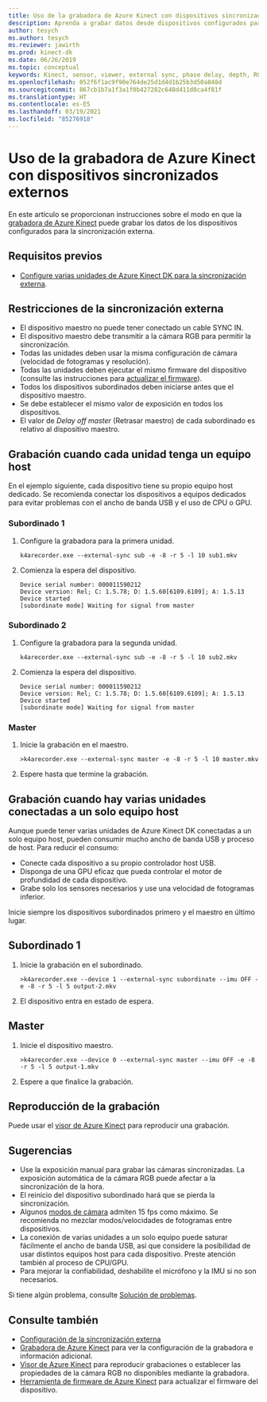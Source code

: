 ```yaml
---
title: Uso de la grabadora de Azure Kinect con dispositivos sincronizados externos
description: Aprenda a grabar datos desde dispositivos configurados para la sincronización externa mediante la grabadora de Azure Kinect.
author: tesych
ms.author: tesych
ms.reviewer: jawirth
ms.prod: kinect-dk
ms.date: 06/26/2019
ms.topic: conceptual
keywords: Kinect, sensor, viewer, external sync, phase delay, depth, RGB, camera, audio cable, recorder
ms.openlocfilehash: 052f6f1ac9f90e764de25d1d4d1b25b3d50a848d
ms.sourcegitcommit: 867cb1b7a1f3a1f0b427282c648d411d0ca4f81f
ms.translationtype: HT
ms.contentlocale: es-ES
ms.lasthandoff: 03/19/2021
ms.locfileid: "85276918"
---
```

# <a name="use-azure-kinect-recorder-with-external-synchronized-devices"></a>Uso de la grabadora de Azure Kinect con dispositivos sincronizados externos

En este artículo se proporcionan instrucciones sobre el modo en que la [grabadora de Azure Kinect](azure-kinect-recorder.md) puede grabar los datos de los dispositivos configurados para la sincronización externa.

## <a name="prerequisites"></a>Requisitos previos

- [Configure varias unidades de Azure Kinect DK para la sincronización externa](https://support.microsoft.com/help/4494429).

## <a name="external-synchronization-constraints"></a>Restricciones de la sincronización externa

- El dispositivo maestro no puede tener conectado un cable SYNC IN.
- El dispositivo maestro debe transmitir a la cámara RGB para permitir la sincronización.
- Todas las unidades deben usar la misma configuración de cámara (velocidad de fotogramas y resolución).
- Todas las unidades deben ejecutar el mismo firmware del dispositivo (consulte las instrucciones para [actualizar el firmware](update-device-firmware.md)).
- Todos los dispositivos subordinados deben iniciarse antes que el dispositivo maestro.
- Se debe establecer el mismo valor de exposición en todos los dispositivos.
- El valor de *Delay off master* (Retrasar maestro) de cada subordinado es relativo al dispositivo maestro.

## <a name="record-when-each-unit-has-a-host-pc"></a>Grabación cuando cada unidad tenga un equipo host

En el ejemplo siguiente, cada dispositivo tiene su propio equipo host dedicado.
Se recomienda conectar los dispositivos a equipos dedicados para evitar problemas con el ancho de banda USB y el uso de CPU o GPU.

### <a name="subordinate-1"></a>Subordinado 1

1. Configure la grabadora para la primera unidad.

      `k4arecorder.exe --external-sync sub -e -8 -r 5 -l 10 sub1.mkv`

2. Comienza la espera del dispositivo.

    ```console
    Device serial number: 000011590212
    Device version: Rel; C: 1.5.78; D: 1.5.60[6109.6109]; A: 1.5.13
    Device started
    [subordinate mode] Waiting for signal from master
    ```

### <a name="subordinate-2"></a>Subordinado 2

1. Configure la grabadora para la segunda unidad.

    `k4arecorder.exe --external-sync sub -e -8 -r 5 -l 10 sub2.mkv`

2. Comienza la espera del dispositivo.

    ```console
    Device serial number: 000011590212
    Device version: Rel; C: 1.5.78; D: 1.5.60[6109.6109]; A: 1.5.13
    Device started
    [subordinate mode] Waiting for signal from master
    ```

### <a name="master"></a>Master

1. Inicie la grabación en el maestro.

    `>k4arecorder.exe --external-sync master -e -8 -r 5 -l 10 master.mkv`

2. Espere hasta que termine la grabación.

## <a name="recording-when-multiple-units-connected-to-single-host-pc"></a>Grabación cuando hay varias unidades conectadas a un solo equipo host

Aunque puede tener varias unidades de Azure Kinect DK conectadas a un solo equipo host, pueden consumir mucho ancho de banda USB y proceso de host. Para reducir el consumo:

- Conecte cada dispositivo a su propio controlador host USB.
- Disponga de una GPU eficaz que pueda controlar el motor de profundidad de cada dispositivo.
- Grabe solo los sensores necesarios y use una velocidad de fotogramas inferior.

Inicie siempre los dispositivos subordinados primero y el maestro en último lugar.

## <a name="subordinate-1"></a>Subordinado 1

1. Inicie la grabación en el subordinado.

    `>k4arecorder.exe --device 1 --external-sync subordinate --imu OFF -e -8 -r 5 -l 5 output-2.mkv`

2. El dispositivo entra en estado de espera.

## <a name="master"></a>Master

1. Inicie el dispositivo maestro.

    `>k4arecorder.exe --device 0 --external-sync master --imu OFF -e -8 -r 5 -l 5 output-1.mkv`

2. Espere a que finalice la grabación.

## <a name="playing-recording"></a>Reproducción de la grabación

Puede usar el [visor de Azure Kinect](azure-kinect-viewer.md) para reproducir una grabación.



## <a name="tips"></a>Sugerencias

- Use la exposición manual para grabar las cámaras sincronizadas. La exposición automática de la cámara RGB puede afectar a la sincronización de la hora.
- El reinicio del dispositivo subordinado hará que se pierda la sincronización.
- Algunos [modos de cámara](hardware-specification.md#depth-camera-supported-operating-modes) admiten 15 fps como máximo. Se recomienda no mezclar modos/velocidades de fotogramas entre dispositivos.
- La conexión de varias unidades a un solo equipo puede saturar fácilmente el ancho de banda USB, así que considere la posibilidad de usar distintos equipos host para cada dispositivo. Preste atención también al proceso de CPU/GPU.
- Para mejorar la confiabilidad, deshabilite el micrófono y la IMU si no son necesarios.

Si tiene algún problema, consulte [Solución de problemas](troubleshooting.md).

## <a name="see-also"></a>Consulte también

- [Configuración de la sincronización externa](https://support.microsoft.com/help/4494429/sync-multiple-devices)
- [Grabadora de Azure Kinect](azure-kinect-recorder.md) para ver la configuración de la grabadora e información adicional.
- [Visor de Azure Kinect](azure-kinect-viewer.md) para reproducir grabaciones o establecer las propiedades de la cámara RGB no disponibles mediante la grabadora.
- [Herramienta de firmware de Azure Kinect](azure-kinect-firmware-tool.md) para actualizar el firmware del dispositivo.
